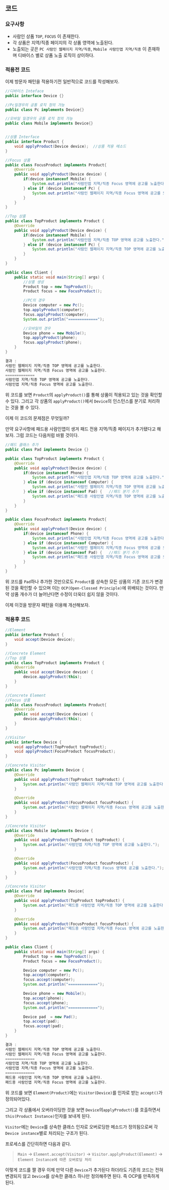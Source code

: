 ## 코드
### 요구사항
- 사람인 상품 `TOP`, `FOCUS` 이 존재한다.
- 각 상품은 지역/직종 페이지의 각 상품 영역에 노출된다.
- 노출되는 곳은  `PC 사람인 웹페이지 지역/직종`,  `Mobile 사람인앱 지역/직종` 이 존재하며 디바이스 별로 상품 노출 로직이 상이하다.

### 적용전 코드
이제 방문자 패턴을 적용하기전 일반적으로 코드를 작성해보자.
```java
//디바이스 Inteface
public interface Device {}

//Pc일경우의 공통 로직 정의 가능
public class Pc implements Device{}

//모바일 일경우의 공통 로직 정의 가능
public class Mobile implements Device{}


//상품 Interface
public interface Product {
    void applyProduct(Device device);  //상품 적용 메소드
}

//Focus 상품
public class FocusProduct implements Product{
    @Override
    public void applyProduct(Device device) {
        if(device instanceof Mobile) {
            System.out.println("사람인앱 지역/직종 Focus 영역에 공고를 노출한다.");
        } else if (device instanceof Pc) {
            System.out.println("사람인 웹페이지 지역/직종 Focus 영역에 공고를 노출한다.");
        }
    }
}

//Top 상품
public class TopProduct implements Product {
    @Override
    public void applyProduct(Device device) {
        if(device instanceof Mobile) {
            System.out.println("사람인앱 지역/직종 TOP 영역에 공고를 노출한다.");
        } else if (device instanceof Pc) {
            System.out.println("사람인 웹페이지 지역/직종 TOP 영역에 공고를 노출한다.");
        }
    }
}

public class Client {
    public static void main(String[] args) {
        //상품 생성
        Product top = new TopProduct();
        Product focus = new FocusProduct();

        //PC의 경우
        Device computer = new Pc();
        top.applyProduct(computer);
        focus.applyProduct(computer);
        System.out.println("=============");

        //모바일의 경우
        Device phone = new Mobile();
        top.applyProduct(phone);
        focus.applyProduct(phone);
    }
}

결과 : 
사람인 웹페이지 지역/직종 TOP 영역에 공고를 노출한다.
사람인 웹페이지 지역/직종 Focus 영역에 공고를 노출한다.
=============
사람인앱 지역/직종 TOP 영역에 공고를 노출한다.
사람인앱 지역/직종 Focus 영역에 공고를 노출한다.
```

위 코드를 보면 `Product`의 `applyProduct()`를 통해 상품이 적용되고 있는 것을 확인할 수 있다.
그리고 각 상품의 `applyProduct()`에서 `Device`의 인스턴스를 분기로 처리하는 것을 볼 수 있다.

이제 이 코드의 문제점은 무엇일까?

만약 요구사항에 패드용 사람인앱이 생겨 패드 전용 지역/직종 페이지가 추가됐다고 해보자.
그럼 코드는 다음처럼 바뀔 것이다.

```java
//패드 클래스 추가
public class Pad implements Device {}

public class TopProduct implements Product {
    @Override
    public void applyProduct(Device device) {
        if(device instanceof Phone) {
            System.out.println("사람인앱 지역/직종 TOP 영역에 공고를 노출한다.");
        } else if (device instanceof Computer) {
            System.out.println("사람인 웹페이지 지역/직종 TOP 영역에 공고를 노출한다.");
        } else if (device instanceof Pad) {   //패드 분기 추가
            System.out.println("패드용 사람인앱 지역/직종 TOP 영역에 공고를 노출한다.");
        }
    }
}

public class FocusProduct implements Product{
    @Override
    public void applyProduct(Device device) {
        if(device instanceof Phone) {
            System.out.println("사람인앱 지역/직종 Focus 영역에 공고를 노출한다.");
        } else if (device instanceof Computer) {
            System.out.println("사람인 웹페이지 지역/직종 Focus 영역에 공고를 노출한다.");
        } else if (device instanceof Pad) {   //패드 분기 추가
            System.out.println("패드용 사람인앱 지역/직종 Focus 영역에 공고를 노출한다.");
        }
    }
}
```

위 코드를 `Pad`하나 추가한 것만으로도 `Product`를 상속한 모든 상품의 기존 코드가 변경된 것을 확인할 수 있으며 이는 `OCP(Open-Clossed Principle)`에 위배되는 것이다. 만약 상품 개수가 더 늘어난다면 수정이 더욱더 쉽지 않을 것이다.

이제 이것을 방문자 패턴을 이용해 개선해보자.

### 적용후 코드

```java
//Element
public interface Product {
    void accept(Device device);
}

//Concrete Element
//Top 상품
public class TopProduct implements Product {
    @Override
    public void accept(Device device) {
        device.applyProduct(this);
    }
}

//Concrete Element
//Focus 상품
public class FocusProduct implements Product{
    @Override
    public void accept(Device device) {
        device.applyProduct(this);
    }
}

//Visitor
public interface Device {
    void applyProduct(TopProduct topProduct);
    void applyProduct(FocusProduct focusProduct);
}

//Concrete Visitor
public class Pc implements Device {
    @Override
    public void applyProduct(TopProduct topProduct) {
        System.out.println("사람인 웹페이지 지역/직종 TOP 영역에 공고를 노출한다.");
    }

    @Override
    public void applyProduct(FocusProduct focusProduct) {
        System.out.println("사람인 웹페이지 지역/직종 Focus 영역에 공고를 노출한다.");
    }
}

//Concrete Visitor
public class Mobile implements Device {
    @Override
    public void applyProduct(TopProduct topProduct) {
        System.out.println("사람인앱 지역/직종 TOP 영역에 공고를 노출한다.");
    }

    @Override
    public void applyProduct(FocusProduct focusProduct) {
        System.out.println("사람인앱 지역/직종 Focus 영역에 공고를 노출한다.");
    }
}

//Concrete Visitor
public class Pad implements Device{
    @Override
    public void applyProduct(TopProduct topProduct) {
        System.out.println("패드용 사람인앱 지역/직종 TOP 영역에 공고를 노출한다.");
    }

    @Override
    public void applyProduct(FocusProduct focusProduct) {
        System.out.println("패드용 사람인앱 지역/직종 Focus 영역에 공고를 노출한다.");
    }
}

public class Client {
    public static void main(String[] args) {
        Product top = new TopProduct();
        Product focus = new FocusProduct();

        Device computer = new Pc();
        top.accept(computer);
        focus.accept(computer);
        System.out.println("=============");

        Device phone = new Mobile();
        top.accept(phone);
        focus.accept(phone);
        System.out.println("=============");

        Device pad  = new Pad();
        top.accept(pad);
        focus.accept(pad);
    }
}

결과 :
사람인 웹페이지 지역/직종 TOP 영역에 공고를 노출한다.
사람인 웹페이지 지역/직종 Focus 영역에 공고를 노출한다.
=============
사람인앱 지역/직종 TOP 영역에 공고를 노출한다.
사람인앱 지역/직종 Focus 영역에 공고를 노출한다.
=============
패드용 사람인앱 지역/직종 TOP 영역에 공고를 노출한다.
패드용 사람인앱 지역/직종 Focus 영역에 공고를 노출한다.
```


위 코드를 보면 `Element(Product)`에는 `Visitor(Device)`를 인자로 받는 `accept()`가 정의되어있다.

그리고 각 상품에서 오버라이딩한 것을 보면 `Device`의`applyProduct()`를 호출하면서 `this(Product Instance)`인자를 보내게 된다. 

`Visitor`에는 `Device`를 상속한 클래스 인자로 오버로딩한 메소드가 정의됨으로써 각 `Device instance`별로 처리되는 구조가 된다.

프로세스를 간단히하면 다음과 같다.

> `Main` → `Element.accept(Visitor)` → `Visitor.applyProduct(Element)` → `Element Instance에 따른 오버로딩 처리`
> 

이렇게 코드를 짤 경우 이제 만약 다른 `Device`가 추가된다 하더라도 기존의 코드는 전혀 변경되지 않고 `Device`를 상속한 클래스 하나만 정의해주면 된다. 즉 OCP를 만족하게 된다.
